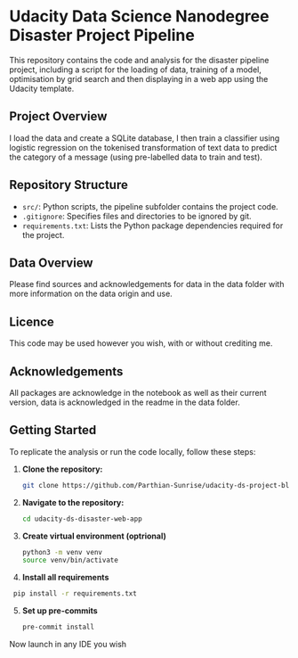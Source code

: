 # Udacity Data Science Nanodegree Disaster Project Pipeline

This repository contains the code and analysis for the disaster pipeline project, including a script for the loading of data, training of a model, optimisation by grid search and then displaying in a web app using the Udacity template.

## Project Overview

I load the data and create a SQLite database, I then train a classifier using logistic regression on the tokenised transformation of text data to predict the category of a message (using pre-labelled data to train and test).

## Repository Structure

- `src/`: Python scripts, the pipeline subfolder contains the project code.
- `.gitignore`: Specifies files and directories to be ignored by git.
- `requirements.txt`: Lists the Python package dependencies required for the project.

## Data Overview

Please find sources and acknowledgements for data in the data folder with more information on the data origin and use. 

## Licence

This code may be used however you wish, with or without crediting me. 

## Acknowledgements

All packages are acknowledge in the notebook as well as their current version, data is acknowledged in the readme in the data folder.

## Getting Started

To replicate the analysis or run the code locally, follow these steps:

1. **Clone the repository:**
   ```bash
   git clone https://github.com/Parthian-Sunrise/udacity-ds-project-blog.git
2. **Navigate to the repository:**
   ```bash
   cd udacity-ds-disaster-web-app
3. **Create virtual environment (optrional)**
   ```bash
   python3 -m venv venv
   source venv/bin/activate
4. **Install all requirements**
  ```bash
   pip install -r requirements.txt
  ```
5. **Set up pre-commits**
   ```bash
   pre-commit install
   ```
Now launch in any IDE you wish

